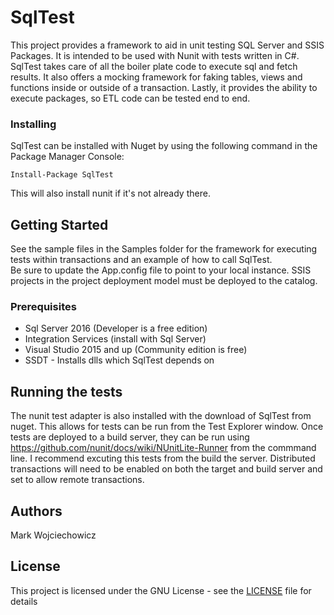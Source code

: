 ﻿# SqlTest

This project provides a framework to aid in unit testing SQL Server and SSIS Packages.  It is intended to be used with Nunit with tests written in C#.  SqlTest takes care of all the boiler plate code to execute sql and fetch results.  It also offers a mocking framework for faking tables, views and functions inside or outside of a transaction.  Lastly, it provides the ability to execute packages, so ETL code can be tested end to end.

### Installing

SqlTest can be installed with Nuget by using the following command in the Package Manager Console:

```
Install-Package SqlTest
```
This will also install nunit if it's not already there.

## Getting Started

See the sample files in the Samples folder for the framework for executing tests within transactions and an example of how to call SqlTest.  
Be sure to update the App.config file to point to your local instance.  SSIS projects in the project deployment model must be deployed to the catalog.

### Prerequisites

 - Sql Server 2016 (Developer is a free edition)
 - Integration Services (install with Sql Server)
 - Visual Studio 2015 and up (Community edition is free)
 - SSDT - Installs dlls which SqlTest depends on

## Running the tests

The nunit test adapter is also installed with the download of SqlTest from nuget.  This allows for tests can be run from the Test Explorer window.  Once tests are deployed to a build server, they can be run using https://github.com/nunit/docs/wiki/NUnitLite-Runner from the commmand line.  I recommend excuting this tests from the build the server.  Distributed transactions will need to be enabled on both the target and build server and set to allow remote transactions.

## Authors

Mark Wojciechowicz

## License

This project is licensed under the GNU License - see the [LICENSE](LICENSE) file for details



